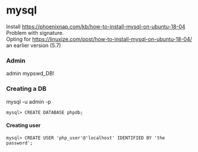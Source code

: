# mysql
Install
https://phoenixnap.com/kb/how-to-install-mysql-on-ubuntu-18-04 Problem with signature.  
Opting for https://linuxize.com/post/how-to-install-mysql-on-ubuntu-18-04/
an earlier version   (5.7)


### Admin
admin mypswd_DB!

### Creating a DB
mysql -u admin -p
```
mysql> CREATE DATABASE phpdb;
```
#### Creating user
```
mysql> CREATE USER 'php_user'@'localhost' IDENTIFIED BY 'the password';
```
